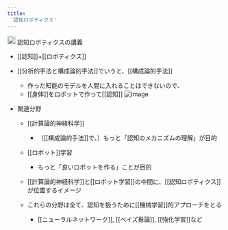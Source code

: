 ```yaml
---
title:
 '認知ロボティクス'
---
```


<img src='https://scrapbox.io/api/pages/blu3mo-public/情報科学の達人/icon' alt='情報科学の達人.icon' height="19.5"/> 認知ロボティクスの講義
- [[認知]]+[[ロボティクス]]

- [[分析的手法と構成論的手法]]でいうと、[[構成論的手法]]
    - 作った知能のモデルを人間に入れることはできないので、
    - [[身体]]をロボットで作って[[認知]]
![image](https://gyazo.com/2963d3a313eb4fa52f6fac65ef7c2b53/thumb/1000)

- 関連分野
    - [[計算論的神経科学]]
        - （[[構成論的手法]]で、）もっと「認知のメカニズムの理解」が目的
    - [[ロボット]]学習
        - もっと「良いロボットを作る」ことが目的
    - [[計算論的神経科学]]と[[ロボット学習]]の中間に、[[認知ロボティクス]]が位置するイメージ

    - これらの分野は全て、認知を扱うために[[機械学習]]的アプローチをとる
        - [[ニューラルネットワーク]], [[ベイズ推論]], [[強化学習]]など